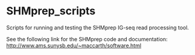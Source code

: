 # SHMprep_scripts
Scripts for running and testing the SHMprep IG-seq read processing tool. 

See the following link for the SHMprep code and documentation:
http://www.ams.sunysb.edu/~maccarth/software.html

